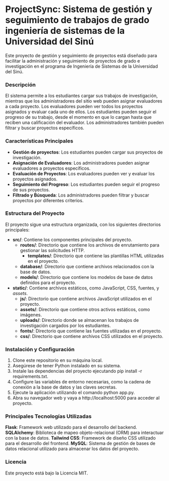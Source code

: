 # ProjectSync: Sistema de gestión y seguimiento de trabajos de grado ingeniería de sistemas de la Universidad del Sinú

Este proyecto de gestión y seguimiento de proyectos está diseñado para facilitar la administración y seguimiento de proyectos de grado e investigación en el programa de Ingeniería de Sistemas de la Universidad del Sinú.

### Descripción
El sistema permite a los estudiantes cargar sus trabajos de investigación, mientras que los administradores del sitio web pueden asignar evaluadores a cada proyecto. Los evaluadores pueden ver todos los proyectos asignados y evaluar cada uno de ellos. Los estudiantes pueden seguir el progreso de su trabajo, desde el momento en que lo cargan hasta que reciben una calificación del evaluador. Los administradores también pueden filtrar y buscar proyectos específicos.

### Características Principales
* **Gestión de proyectos**: Los estudiantes pueden cargar sus proyectos de investigación.
* **Asignación de Evaluadores**: Los administradores pueden asignar evaluadores a proyectos específicos.
* **Evaluación de Proyectos**: Los evaluadores pueden ver y evaluar los proyectos asignados.
* **Seguimiento del Progreso**: Los estudiantes pueden seguir el progreso de sus proyectos.
* **Filtrado y Búsqueda**: Los administradores pueden filtrar y buscar proyectos por diferentes criterios.


### Estructura del Proyecto
El proyecto sigue una estructura organizada, con los siguientes directorios principales:

* **src/**: Contiene los componentes principales del proyecto.
    * **routes/**: Directorio que contiene los archivos de enrutamiento para gestionar las solicitudes HTTP.
        *  **templates/**: Directorio que contiene las plantillas HTML utilizadas en el proyecto.
    * **database/**: Directorio que contiene archivos relacionados con la base de datos.
    * **models/**: Directorio que contiene los modelos de base de datos definidos para el proyecto.
* **static/**: Contiene archivos estáticos, como JavaScript, CSS, fuentes, y *assets*.
    * **js/**: Directorio que contiene archivos JavaScript utilizados en el proyecto.
    * **assets/**: Directorio que contiene otros activos estáticos, como imágenes.
    * **uploads/**: Directorio donde se almacenan los trabajos de investigación cargados por los estudiantes.
   * **fonts/**: Directorio que contiene las fuentes utilizadas en el proyecto.
   * **css/**: Directorio que contiene archivos CSS utilizados en el proyecto.

### Instalación y Configuración
1. Clone este repositorio en su máquina local.
2. Asegúrese de tener Python instalado en su sistema.
3. Instale las dependencias del proyecto ejecutando pip install -r requirements.txt.
4. Configure las variables de entorno necesarias, como la cadena de conexión a la base de datos y las claves secretas.
5. Ejecute la aplicación utilizando el comando python app.py.
6. Abra su navegador web y vaya a http://localhost:5000 para acceder al proyecto.

### Principales Tecnologías Utilizadas
**Flask**: Framework web utilizado para el desarrollo del backend.
**SQLAlchemy**: Biblioteca de mapeo objeto-relacional (ORM) para interactuar con la base de datos.
**Tailwind CSS**: Framework de diseño CSS utilizado para el desarrollo del frontend.
**MySQL**: Sistema de gestión de bases de datos relacional utilizado para almacenar los datos del proyecto.


### Licencia
Este proyecto está bajo la Licencia MIT.